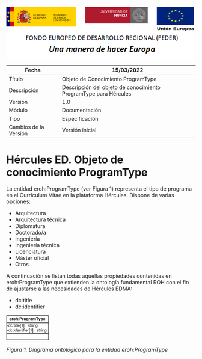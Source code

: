 ![](../../Docs/media/CabeceraDocumentosMD.png)

| Fecha         | 15/03/2022                                                   |
| ------------- | ------------------------------------------------------------ |
|Título|Objeto de Conocimiento ProgramType| 
|Descripción|Descripción del objeto de conocimiento ProgramType para Hércules|
|Versión|1.0|
|Módulo|Documentación|
|Tipo|Especificación|
|Cambios de la Versión|Versión inicial|

# Hércules ED. Objeto de conocimiento ProgramType

La entidad eroh:ProgramType (ver Figura 1) representa el tipo de programa en el Curriculum Vitae en la plataforma Hércules. Dispone de varias opciones:
- Arquitectura
- Arquitectura técnica
- Diplomatura
- Doctorado/a
- Ingeniería
- Ingeniería técnica
- Licenciatura
- Máster oficial
- Otros

A continuación se listan todas aquellas propiedades contenidas en eroh:ProgramType que extienden la ontología fundamental ROH con el fin de ajustarse a las necesidades de Hércules EDMA:

- dc:title
- dc:identifier

![](../../Docs/media/ObjetosDeConocimiento/ProgramType.png)

*Figura 1. Diagrama ontológico para la entidad eroh:ProgramType*
